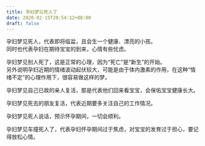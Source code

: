 ```yaml
---
title: 孕妇梦见死人了
date: 2020-02-15T20:54:12+08:00
draft: false
---
```


孕妇梦见死人，代表即将临盆，且会生一个健康、漂亮的小孩。<br>
同时也代表孕妇在期待宝宝的到来，心情有些忧虑。<br>

孕妇梦见别人死了，这是正常的心理，因为“死亡”是“新生”的开始。<br>
另外说明孕妇近期的情绪波动起伏较大，可能是由于体内激素的作用，在这种“情绪不定”的心理作用下，很容易做这样的梦。<br>

孕妇梦见自己已故的亲人复活，那是代表他们回来看宝宝，会保佑宝宝健康长大。<br>

孕妇梦见死去的朋友复活，代表近期要多关注自己的工作情况。<br>

孕妇梦见死人说话，预示怀孕期间，一切会顺利。<br>

孕妇梦见车撞死人了，代表孕妇怀孕期间过于焦虑，对宝宝的发育过于担心，要记得放松心情。<br>
